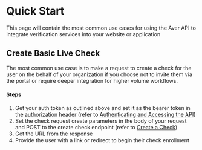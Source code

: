 # Quick Start
<p>This page will contain the most common use cases for using the Aver API to integrate verification services into your website or application</p>

## Create Basic Live Check
The most common use case is to make a request to create a check for the user on the behalf of your organization if you choose not to invite them via the portal or require deeper integration for higher volume workflows.

#### Steps
1. Get your auth token as outlined above and set it as the bearer token in the authorization header (refer to [Authenticating and Accessing the API](https://github.com/goaver/api-integration/blob/master/docs/accessing.md))
2. Set the check request create parameters in the body of your request and POST to the create check endpoint (refer to [Create a Check](https://github.com/goaver/api-integration/blob/master/docs/check.md#post-apicheckcreate))
3. Get the URL from the response
4. Provide the user with a link or redirect to begin their check enrollment
